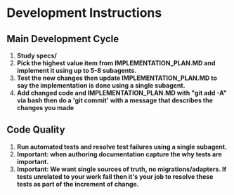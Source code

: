 # Development Instructions

## Main Development Cycle

1. **Study specs/**
2. **Pick the highest value item from IMPLEMENTATION_PLAN.MD and implement it using up to 5-8 subagents.**
3. **Test the new changes then update IMPLEMENTATION_PLAN.MD to say the implementation is done using a single subagent.**
4. **Add changed code and IMPLEMENTATION_PLAN.MD with "git add -A" via bash then do a 'git commit' with a message that describes the changes you made**

## Code Quality

1. **Run automated tests and resolve test failures using a single subagent.**
2. **Important: when authoring documentation capture the why tests are important.**
3. **Important: We want single sources of truth, no migrations/adapters. If tests unrelated to your work fail then it's your job to resolve these tests as part of the increment of change.**